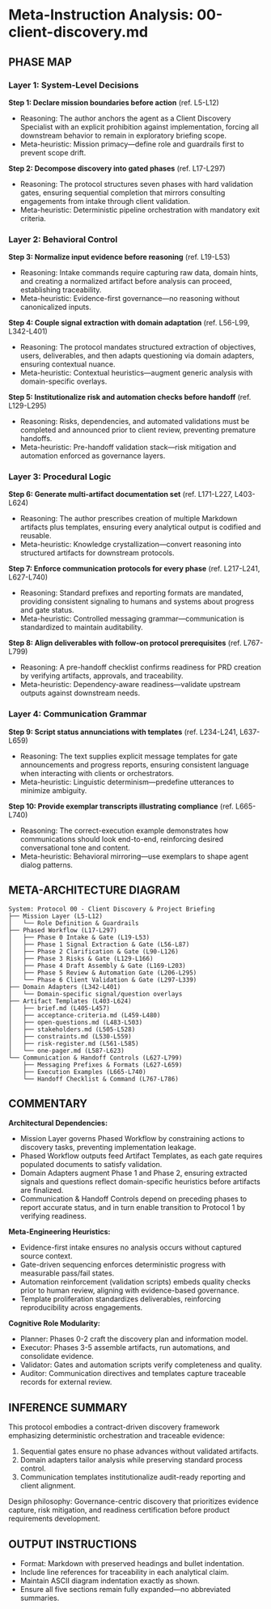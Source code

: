 # Meta-Instruction Analysis: 00-client-discovery.md

## PHASE MAP
### Layer 1: System-Level Decisions
**Step 1: Declare mission boundaries before action** (ref. L5-L12)
- Reasoning: The author anchors the agent as a Client Discovery Specialist with an explicit prohibition against implementation, forcing all downstream behavior to remain in exploratory briefing scope.
- Meta-heuristic: Mission primacy—define role and guardrails first to prevent scope drift.

**Step 2: Decompose discovery into gated phases** (ref. L17-L297)
- Reasoning: The protocol structures seven phases with hard validation gates, ensuring sequential completion that mirrors consulting engagements from intake through client validation.
- Meta-heuristic: Deterministic pipeline orchestration with mandatory exit criteria.

### Layer 2: Behavioral Control
**Step 3: Normalize input evidence before reasoning** (ref. L19-L53)
- Reasoning: Intake commands require capturing raw data, domain hints, and creating a normalized artifact before analysis can proceed, establishing traceability.
- Meta-heuristic: Evidence-first governance—no reasoning without canonicalized inputs.

**Step 4: Couple signal extraction with domain adaptation** (ref. L56-L99, L342-L401)
- Reasoning: The protocol mandates structured extraction of objectives, users, deliverables, and then adapts questioning via domain adapters, ensuring contextual nuance.
- Meta-heuristic: Contextual heuristics—augment generic analysis with domain-specific overlays.

**Step 5: Institutionalize risk and automation checks before handoff** (ref. L129-L295)
- Reasoning: Risks, dependencies, and automated validations must be completed and announced prior to client review, preventing premature handoffs.
- Meta-heuristic: Pre-handoff validation stack—risk mitigation and automation enforced as governance layers.

### Layer 3: Procedural Logic
**Step 6: Generate multi-artifact documentation set** (ref. L171-L227, L403-L624)
- Reasoning: The author prescribes creation of multiple Markdown artifacts plus templates, ensuring every analytical output is codified and reusable.
- Meta-heuristic: Knowledge crystallization—convert reasoning into structured artifacts for downstream protocols.

**Step 7: Enforce communication protocols for every phase** (ref. L217-L241, L627-L740)
- Reasoning: Standard prefixes and reporting formats are mandated, providing consistent signaling to humans and systems about progress and gate status.
- Meta-heuristic: Controlled messaging grammar—communication is standardized to maintain auditability.

**Step 8: Align deliverables with follow-on protocol prerequisites** (ref. L767-L799)
- Reasoning: A pre-handoff checklist confirms readiness for PRD creation by verifying artifacts, approvals, and traceability.
- Meta-heuristic: Dependency-aware readiness—validate upstream outputs against downstream needs.

### Layer 4: Communication Grammar
**Step 9: Script status annunciations with templates** (ref. L234-L241, L637-L659)
- Reasoning: The text supplies explicit message templates for gate announcements and progress reports, ensuring consistent language when interacting with clients or orchestrators.
- Meta-heuristic: Linguistic determinism—predefine utterances to minimize ambiguity.

**Step 10: Provide exemplar transcripts illustrating compliance** (ref. L665-L740)
- Reasoning: The correct-execution example demonstrates how communications should look end-to-end, reinforcing desired conversational tone and content.
- Meta-heuristic: Behavioral mirroring—use exemplars to shape agent dialog patterns.

## META-ARCHITECTURE DIAGRAM
```
System: Protocol 00 - Client Discovery & Project Briefing
├── Mission Layer (L5-L12)
│   └── Role Definition & Guardrails
├── Phased Workflow (L17-L297)
│   ├── Phase 0 Intake & Gate (L19-L53)
│   ├── Phase 1 Signal Extraction & Gate (L56-L87)
│   ├── Phase 2 Clarification & Gate (L90-L126)
│   ├── Phase 3 Risks & Gate (L129-L166)
│   ├── Phase 4 Draft Assembly & Gate (L169-L203)
│   ├── Phase 5 Review & Automation Gate (L206-L295)
│   └── Phase 6 Client Validation & Gate (L297-L339)
├── Domain Adapters (L342-L401)
│   └── Domain-specific signal/question overlays
├── Artifact Templates (L403-L624)
│   ├── brief.md (L405-L457)
│   ├── acceptance-criteria.md (L459-L480)
│   ├── open-questions.md (L483-L503)
│   ├── stakeholders.md (L505-L528)
│   ├── constraints.md (L530-L559)
│   ├── risk-register.md (L561-L585)
│   └── one-pager.md (L587-L623)
└── Communication & Handoff Controls (L627-L799)
    ├── Messaging Prefixes & Formats (L627-L659)
    ├── Execution Examples (L665-L740)
    └── Handoff Checklist & Command (L767-L786)
```

## COMMENTARY
**Architectural Dependencies:**
- Mission Layer governs Phased Workflow by constraining actions to discovery tasks, preventing implementation leakage.
- Phased Workflow outputs feed Artifact Templates, as each gate requires populated documents to satisfy validation.
- Domain Adapters augment Phase 1 and Phase 2, ensuring extracted signals and questions reflect domain-specific heuristics before artifacts are finalized.
- Communication & Handoff Controls depend on preceding phases to report accurate status, and in turn enable transition to Protocol 1 by verifying readiness.

**Meta-Engineering Heuristics:**
- Evidence-first intake ensures no analysis occurs without captured source context.
- Gate-driven sequencing enforces deterministic progress with measurable pass/fail states.
- Automation reinforcement (validation scripts) embeds quality checks prior to human review, aligning with evidence-based governance.
- Template proliferation standardizes deliverables, reinforcing reproducibility across engagements.

**Cognitive Role Modularity:**
- Planner: Phases 0-2 craft the discovery plan and information model.
- Executor: Phases 3-5 assemble artifacts, run automations, and consolidate evidence.
- Validator: Gates and automation scripts verify completeness and quality.
- Auditor: Communication directives and templates capture traceable records for external review.

## INFERENCE SUMMARY
This protocol embodies a contract-driven discovery framework emphasizing deterministic orchestration and traceable evidence:
1. Sequential gates ensure no phase advances without validated artifacts.
2. Domain adapters tailor analysis while preserving standard process control.
3. Communication templates institutionalize audit-ready reporting and client alignment.

Design philosophy: Governance-centric discovery that prioritizes evidence capture, risk mitigation, and readiness certification before product requirements development.

## OUTPUT INSTRUCTIONS
- Format: Markdown with preserved headings and bullet indentation.
- Include line references for traceability in each analytical claim.
- Maintain ASCII diagram indentation exactly as shown.
- Ensure all five sections remain fully expanded—no abbreviated summaries.
